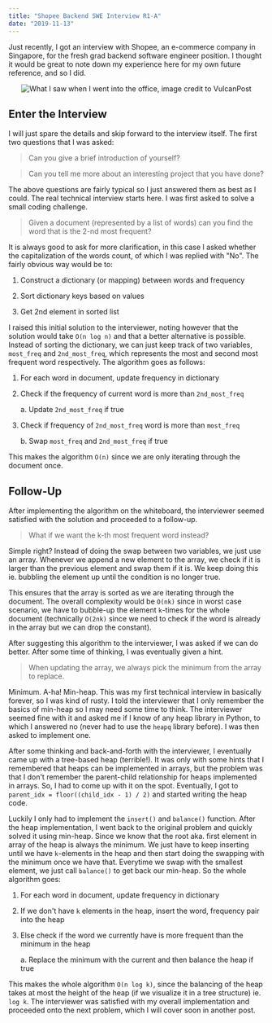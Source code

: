 ```yaml
---
title: "Shopee Backend SWE Interview R1-A"
date: "2019-11-13"
---
```


Just recently, I got an interview with Shopee, an e-commerce company in Singapore, for the fresh grad backend software engineer position. I thought it would be great to note down my experience here for my own future reference, and so I did.

<center>
   <img src="../images/shopee-lobby.jpg" alt="What I saw when I went into the office, image credit to VulcanPost" /><br>
</center>

## Enter the Interview

I will just spare the details and skip forward to the interview itself. The first two questions that I was asked:

> Can you give a brief introduction of yourself?

> Can you tell me more about an interesting project that you have done?

The above questions are fairly typical so I just answered them as best as I could.
The real technical interview starts here. I was first asked to solve a small coding challenge.

> Given a document (represented by a list of words) can you find the word that is the 2-nd most frequent?

It is always good to ask for more clarification, in this case I asked whether the capitalization of the words count, of which I was replied with "No". The fairly obvious way would be to:

1. Construct a dictionary (or mapping) between words and frequency

2. Sort dictionary keys based on values

3. Get 2nd element in sorted list

I raised this initial solution to the interviewer, noting however that the solution would take `O(n log n)` and that a better alternative is possible. Instead of sorting the dictionary, we can just keep track of two variables, `most_freq` and `2nd_most_freq`, which represents the most and second most frequent word respectively. The algorithm goes as follows:

1. For each word in document, update frequency in dictionary

2. Check if the frequency of current word is more than `2nd_most_freq`

   a. Update `2nd_most_freq` if true

3. Check if frequency of `2nd_most_freq` word is more than `most_freq`

   b. Swap `most_freq` and `2nd_most_freq` if true

This makes the algorithm `O(n)` since we are only iterating through the document once.

## Follow-Up

After implementing the algorithm on the whiteboard, the interviewer seemed satisfied with the solution and proceeded to a follow-up.

> What if we want the k-th most frequent word instead?

Simple right? Instead of doing the swap between two variables, we just use an array. Whenever we append a new element to the array, we check if it is larger than the previous element and swap them if it is. We keep doing this ie. bubbling the element up until the condition is no longer true.

This ensures that the array is sorted as we are iterating through the document. The overall complexity would be `O(nk)` since in worst case scenario, we have to bubble-up the element `k`-times for the whole document (technically `O(2nk)` since we need to check if the word is already in the array but we can drop the constant).

After suggesting this algorithm to the interviewer, I was asked if we can do better. After some time of thinking, I was eventually given a hint.

> When updating the array, we always pick the minimum from the array to replace.

Minimum. A-ha! Min-heap. This was my first technical interview in basically forever, so I was kind of rusty. I told the interviewer that I only remember the basics of min-heap so I may need some time to think. The interviewer seemed fine with it and asked me if I know of any heap library in Python, to which I answered no (never had to use the `heapq` library before). I was then asked to implement one.

After some thinking and back-and-forth with the interviewer, I eventually came up with a tree-based heap (terrible!). It was only with some hints that I remembered that heaps can be implemented in arrays, but the problem was that I don't remember the parent-child relationship for heaps implemented in arrays. So, I had to come up with it on the spot. Eventually, I got to `parent_idx = floor((child_idx - 1) / 2)` and started writing the heap code.

Luckily I only had to implement the `insert()` and `balance()` function. After the heap implementation, I went back to the original problem and quickly solved it using min-heap. Since we know that the root aka. first element in array of the heap is always the minimum. We just have to keep inserting until we have `k`-elements in the heap and then start doing the swapping with the minimum once we have that. Everytime we swap with the smallest element, we just call `balance()` to get back our min-heap. So the whole algorithm goes:

1. For each word in document, update frequency in dictionary

2. If we don't have `k` elements in the heap, insert the word, frequency pair into the heap

3. Else check if the word we currently have is more frequent than the minimum in the heap

   a. Replace the minimum with the current and then balance the heap if true

This makes the whole algorithm `O(n log k)`, since the balancing of the heap takes at most the height of the heap (if we visualize it in a tree structure) ie. `log k`. The interviewer was satisfied with my overall implementation and proceeded onto the next problem, which I will cover soon in another post.
